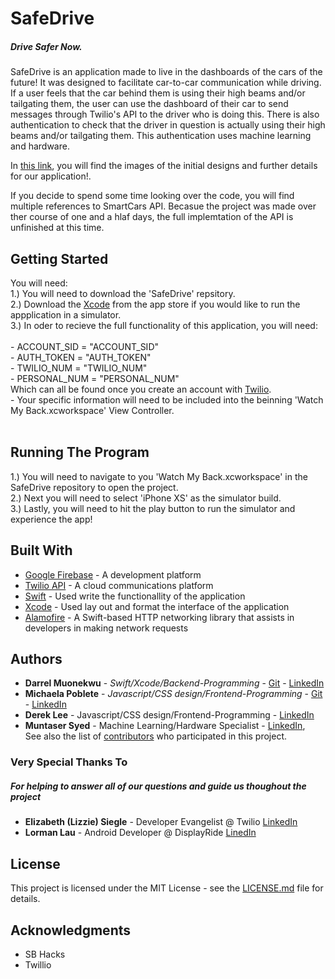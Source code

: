 # SafeDrive
##### Drive Safer Now.
SafeDrive is an application made to live in the dashboards of the cars of the future! It was designed to facilitate car-to-car communication while driving. If a user feels that the car behind them is using their high beams and/or tailgating them, the user can use the dashboard of their car to send messages through Twilio's API to the driver who is doing this. There is also authentication to check that the driver in question is actually using their high beams and/or tailgating them. This authentication uses machine learning and hardware.

In [this link](https://devpost.com/software/safedrive-5obqky), you will find the images of the initial designs and further details for our application!.<br />

If you decide to spend some time looking over the code, you will find multiple references to SmartCars API. Becasue the project was made over ther course of one and a hlaf days, the full implemtation of the API is unfinished at this time.


## Getting Started

You will need:  
1.) You will need to download the 'SafeDrive' repsitory.<br />
2.) Download the [Xcode](https://developer.apple.com/xcode/) from the app store if you would like to run the appplication in a simulator.<br />
3.) In oder to recieve the full functionality of this application, you will need: <br /><br />
    - ACCOUNT_SID = "ACCOUNT_SID"<br />
    - AUTH_TOKEN = "AUTH_TOKEN"<br />
    - TWILIO_NUM = "TWILIO_NUM"<br />
    - PERSONAL_NUM = "PERSONAL_NUM"<br />
    Which can all be found once you create an account with [Twilio](https://Twilio.com/console).<br />
    - Your specific information will need to be included into the beinning 'Watch My Back.xcworkspace' View Controller.<br /><br />
    
## Running The Program<br />

1.) You will need to navigate to you 'Watch My Back.xcworkspace' in the SafeDrive repository to open the project.<br />
2.) Next you will need to select 'iPhone XS' as the simulator build.<br />
3.) Lastly, you will need to hit the play button to run the simulator and experience the app!<br />

## Built With

* [Google Firebase](https://firebase.google.com/) - A development platform 
* [Twilio API](https://Twilio.com/console) - A  cloud communications platform
* [Swift](https://swift.org/blog/swift-4-0-released/) - Used write the functionallity of the application
* [Xcode](https://developer.apple.com/xcode/) - Used lay out and format the interface of the application
* [Alamofire](https://github.com/Alamofire/Alamofire) - A Swift-based HTTP networking library that assists in developers in making network requests


## Authors

* **Darrel Muonekwu** - *Swift/Xcode/Backend-Programming* - [Git](https://github.com/darrel1925) - [LinkedIn](https://www.linkedin.com/in/darrelmuonekwu/)
* **Michaela Poblete** - *Javascript/CSS design/Frontend-Programming* - [Git](https://github.com/mhpoblet?tab=repositories) - [LinkedIn](https://www.linkedin.com/in/michaela-poblete/)
* **Derek Lee** - Javascript/CSS design/Frontend-Programming - [LinkedIn](https://www.linkedin.com/in/derek-lee-tech/)
* **Muntaser Syed** - Machine Learning/Hardware Specialist - [LinkedIn](https://www.linkedin.com/in/muntasersyed/),<br />
See also the list of [contributors](https://github.com/ryanshuzzz/ottomotive/contributors) who participated in this project.

### Very Special Thanks To 
##### For helping to answer all of our questions and guide us thoughout the project
* **Elizabeth (Lizzie) Siegle** - Developer Evangelist @ Twilio  [LinkedIn](https://www.linkedin.com/in/elsiegle/)
* **Lorman Lau** - Android Developer @ DisplayRide  [LinedIn](https://www.linkedin.com/in/lorman-lau-873b21b4/)

## License

This project is licensed under the MIT License - see the [LICENSE.md](LICENSE.md) file for details.

## Acknowledgments

* SB Hacks
* Twillio


